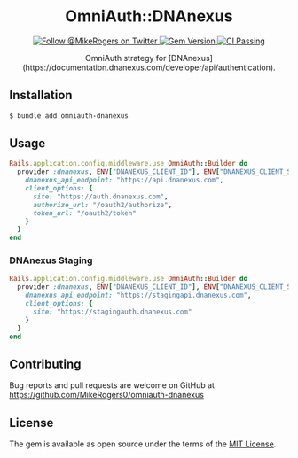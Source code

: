 <h1 align="center">
  OmniAuth::DNAnexus
</h1>

<p align="center">
  <a target="_blank" rel="noopener noreferrer" href="https://twitter.com/MikeRogers0">
    <img src="https://img.shields.io/twitter/follow/MikeRogers0?label=Follow%20%40MikeRogers0%20For%20Updates&style=social" alt="Follow @MikeRogers on Twitter" style="max-width:100%;">
  </a>
  <a target="_blank" rel="noopener noreferrer" href="https://badge.fury.io/rb/omniauth-dnanexus">
    <img src="https://badge.fury.io/rb/omniauth-dnanexus.svg" alt="Gem Version" style="max-width:100%;">
  </a>
  <a target="_blank" rel="noopener noreferrer" href="https://github.com/MikeRogers0/omniauth-dnanexus/actions/workflows/ci.yml">
    <img src="https://github.com/MikeRogers0/omniauth-dnanexus/actions/workflows/ci.yml/badge.svg" alt="CI Passing" style="max-width:100%;">
  </a>
</p>

<p align="center">
OmniAuth strategy for [DNAnexus](https://documentation.dnanexus.com/developer/api/authentication).
</p>

## Installation

```bash
$ bundle add omniauth-dnanexus
```
## Usage

```ruby
Rails.application.config.middleware.use OmniAuth::Builder do
  provider :dnanexus, ENV["DNANEXUS_CLIENT_ID"], ENV["DNANEXUS_CLIENT_SECRET"], {
    dnanexus_api_endpoint: "https://api.dnanexus.com",
    client_options: {
      site: "https://auth.dnanexus.com",
      authorize_url: "/oauth2/authorize",
      token_url: "/oauth2/token"
    }
  }
end
```

### DNAnexus Staging

```ruby
Rails.application.config.middleware.use OmniAuth::Builder do
  provider :dnanexus, ENV["DNANEXUS_CLIENT_ID"], ENV["DNANEXUS_CLIENT_SECRET"], {
    dnanexus_api_endpoint: "https://stagingapi.dnanexus.com",
    client_options: {
      site: "https://stagingauth.dnanexus.com"
    }
  }
end
```

## Contributing

Bug reports and pull requests are welcome on GitHub at https://github.com/MikeRogers0/omniauth-dnanexus

## License

The gem is available as open source under the terms of the [MIT License](https://opensource.org/licenses/MIT).
